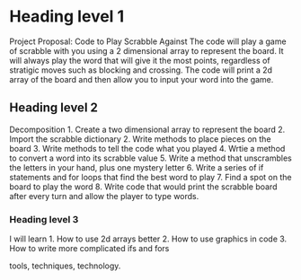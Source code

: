 <h1>Heading level 1</h1> Project Proposal: Code to Play Scrabble Against
The code will play a game of scrabble with you using a 2 dimensional array to represent the board. It will always play the word that will give it the most points, regardless of stratigic moves such as blocking and crossing. The code will print a 2d array of the board and then allow you to input your word into the game. 

<h2>Heading level 2</h2> Decomposition
1. Create a two dimensional array to represent the board
2. Import the scrabble dictionary
2. Write methods to place pieces on the board
3. Write methods to tell the code what you played
4. Wrtie a method to convert a word into its scrabble value
5. Write a method that unscrambles the letters in your hand, plus one mystery letter
6. Write a series of if statements and for loops that find the best word to play
7. Find a spot on the board to play the word
8. Write code that would print the scrabble board after every turn and allow the player to type words.
<h3>Heading level 3</h3> I will learn
1. How to use 2d arrays better
2. How to use graphics in code
3. How to write more complicated ifs and fors


tools, techniques, technology.